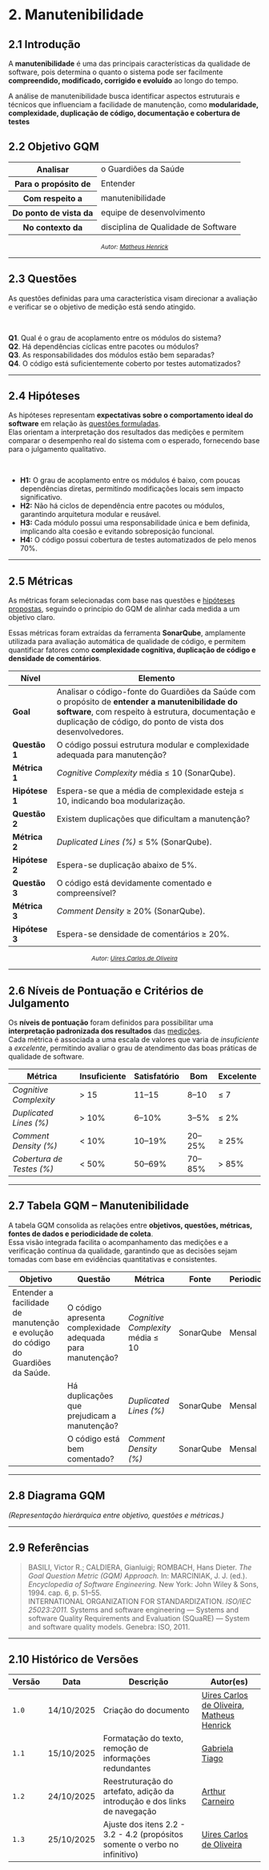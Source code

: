 # 2. Manutenibilidade

## 2.1 Introdução
A **manutenibilidade** é uma das principais características da qualidade de software, pois determina o quanto o sistema pode ser facilmente **compreendido, modificado, corrigido e evoluído** ao longo do tempo.   

A análise de manutenibilidade busca identificar aspectos estruturais e técnicos que influenciam a facilidade de manutenção, como **modularidade, complexidade, duplicação de código, documentação e cobertura de testes**

## 2.2 Objetivo GQM

<table>
  <tr><th>Analisar</th><td>o Guardiões da Saúde</td></tr>
  <tr><th>Para o propósito de</th><td>Entender</td></tr>
  <tr><th>Com respeito a</th><td>manutenibilidade</td></tr>
  <tr><th>Do ponto de vista da</th><td>equipe de desenvolvimento</td></tr>
  <tr><th>No contexto da</th><td>disciplina de Qualidade de Software</td></tr>
</table>

<div align="center">
  <span style="font-size: 12px; font-style: italic;">
    Autor: <a href="https://github.com/MatheusHenrickSantos">Matheus Henrick</a>
  </span>
</div>

---

## 2.3 Questões
As questões definidas para uma característica visam direcionar a avaliação e verificar se o objetivo de medição está sendo atingido.

<br>

**Q1**. Qual é o grau de acoplamento entre os módulos do sistema?  
**Q2**. Há dependências cíclicas entre pacotes ou módulos?  
**Q3**. As responsabilidades dos módulos estão bem separadas?  
**Q4**. O código está suficientemente coberto por testes automatizados?

---

## 2.4 Hipóteses
As hipóteses representam **expectativas sobre o comportamento ideal do software** em relação às [questões formuladas](#23-questões).  
Elas orientam a interpretação dos resultados das medições e permitem comparar o desempenho real do sistema com o esperado, fornecendo base para o julgamento qualitativo.

<br>

- **H1:** O grau de acoplamento entre os módulos é baixo, com poucas dependências diretas, permitindo modificações locais sem impacto significativo.  
- **H2:** Não há ciclos de dependência entre pacotes ou módulos, garantindo arquitetura modular e reusável.  
- **H3:** Cada módulo possui uma responsabilidade única e bem definida, implicando alta coesão e evitando sobreposição funcional.  
- **H4:** O código possui cobertura de testes automatizados de pelo menos 70%.

---

## 2.5 Métricas
As métricas foram selecionadas com base nas questões e [hipóteses propostas](#24-hipóteses), seguindo o princípio do GQM de alinhar cada medida a um objetivo claro.  

Essas métricas foram extraídas da ferramenta **SonarQube**, amplamente utilizada para avaliação automática de qualidade de código, e permitem quantificar fatores como **complexidade cognitiva, duplicação de código e densidade de comentários**.


| Nível | Elemento |
|-------|-----------|
| **Goal** | Analisar o código-fonte do Guardiões da Saúde com o propósito de **entender a manutenibilidade do software**, com respeito à estrutura, documentação e duplicação de código, do ponto de vista dos desenvolvedores. |
| **Questão 1** | O código possui estrutura modular e complexidade adequada para manutenção? |
| **Métrica 1** | _Cognitive Complexity_ média ≤ 10 (SonarQube). |
| **Hipótese 1** | Espera-se que a média de complexidade esteja ≤ 10, indicando boa modularização. |
| **Questão 2** | Existem duplicações que dificultam a manutenção? |
| **Métrica 2** | _Duplicated Lines (%)_ ≤ 5% (SonarQube). |
| **Hipótese 2** | Espera-se duplicação abaixo de 5%. |
| **Questão 3** | O código está devidamente comentado e compreensível? |
| **Métrica 3** | _Comment Density_ ≥ 20% (SonarQube). |
| **Hipótese 3** | Espera-se densidade de comentários ≥ 20%. |

<div align="center">
  <span style="font-size: 12px; font-style: italic;">
    Autor: <a href="https://github.com/uires2023">Uires Carlos de Oliveira</a>
  </span>
</div>

---

## 2.6 Níveis de Pontuação e Critérios de Julgamento
Os **níveis de pontuação** foram definidos para possibilitar uma **interpretação padronizada dos resultados** das [medições](#25-métricas).  
Cada métrica é associada a uma escala de valores que varia de *insuficiente* a *excelente*, permitindo avaliar o grau de atendimento das boas práticas de qualidade de software.

| Métrica | Insuficiente | Satisfatório | Bom | Excelente |
|----------|---------------|--------------|------|------------|
| _Cognitive Complexity_ | > 15 | 11–15 | 8–10 | ≤ 7 |
| _Duplicated Lines (%)_ | > 10% | 6–10% | 3–5% | ≤ 2% |
| _Comment Density (%)_ | < 10% | 10–19% | 20–25% | ≥ 25% |
| _Cobertura de Testes (%)_ | < 50% | 50–69% | 70–85% | > 85% |

---

## 2.7 Tabela GQM – Manutenibilidade
A tabela GQM consolida as relações entre **objetivos, questões, métricas, fontes de dados e periodicidade de coleta**.  
Essa visão integrada facilita o acompanhamento das medições e a verificação contínua da qualidade, garantindo que as decisões sejam tomadas com base em evidências quantitativas e consistentes.

| Objetivo | Questão | Métrica | Fonte | Periodicidade | Alvo |
|-----------|----------|----------|--------|----------------|------|
| Entender a facilidade de manutenção e evolução do código do Guardiões da Saúde. | O código apresenta complexidade adequada para manutenção? | _Cognitive Complexity_ média ≤ 10 | SonarQube | Mensal | ≤ 10 |
| | Há duplicações que prejudicam a manutenção? | _Duplicated Lines (%)_ | SonarQube | Mensal | < 5 % |
| | O código está bem comentado? | _Comment Density (%)_ | SonarQube | Mensal | ≥ 20 % |

---

## 2.8 Diagrama GQM
*(Representação hierárquica entre objetivo, questões e métricas.)*

---

## 2.9 Referências

> BASILI, Victor R.; CALDIERA, Gianluigi; ROMBACH, Hans Dieter. *The Goal Question Metric (GQM) Approach.* In: MARCINIAK, J. J. (ed.). *Encyclopedia of Software Engineering.* New York: John Wiley & Sons, 1994. cap. 6, p. 51–55.  
> INTERNATIONAL ORGANIZATION FOR STANDARDIZATION. *ISO/IEC 25023:2011.* Systems and software engineering — Systems and software Quality Requirements and Evaluation (SQuaRE) — System and software quality models. Genebra: ISO, 2011.

---

## 2.10 Histórico de Versões

| Versão | Data | Descrição | Autor(es) |
|--------|------|------------|------------|
| `1.0` | 14/10/2025 | Criação do documento | [Uires Carlos de Oliveira](https://github.com/uires2023), [Matheus Henrick](https://github.com/MatheusHenrickSantos) |
| `1.1` | 15/10/2025 | Formatação do texto, remoção de informações redundantes | [Gabriela Tiago](https://github.com/GabrielaTiago) |
| `1.2` | 24/10/2025 | Reestruturação do artefato, adição da introdução e dos links de navegação | [Arthur Carneiro](https://github.com/trindadea) |
| `1.3` | 25/10/2025 | Ajuste dos itens 2.2 - 3.2 - 4.2 (propósitos somente o verbo no infinitivo) | [Uires Carlos de Oliveira](https://github.com/uires2023) |